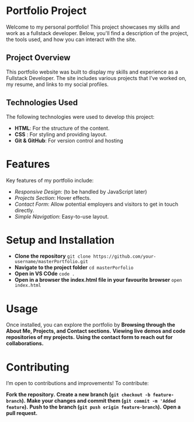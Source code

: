 # Portfolio Project

Welcome to my personal portfolio! This project showcases my skills and work as a fullstack developer. Below, you'll find a description of the project, the tools used, and how you can interact with the site.

## Project Overview
This portfolio website was built to display my skills and experience as a Fullstack Developer. The site includes various projects that I’ve worked on, my resume, and links to my social profiles.

## Technologies Used
The following technologies were used to develop this project:
- **HTML**: For the structure of the content.
- **CSS** : For styling and providing layout.
- **Git & GitHub**: For version control and hosting

# Features
Key features of my portfolio include:
- *Responsive Design*: (to be handled by JavaScript later)
- *Projects Section*: Hover effects.
- *Contact Form*: Allow potential employers and visitors to get in touch directly.
- *Simple Navigation*: Easy-to-use layout. 

# Setup and Installation
-  **Clone the repository**
    `git clone https://github.com/your-username/masterPortfolio.git`
-  **Navigate to the project folder**
    `cd masterPorfolio`
-  **Open in VS COde**
    `code .`
-  **Open in a browser the index.html file in your favourite browser**
    `open index.html`

# Usage
Once installed, you can explore the portfolio by
**Browsing through the About Me, Projects, and Contact sections.**
**Viewing live demos and code repositories of my projects.**
**Using the contact form to reach out for collaborations.**

# Contributing
I’m open to contributions and improvements! To contribute:

**Fork the repository.**
**Create a new branch (`git checkout -b feature-branch`).**
**Make your changes and commit them (`git commit -m 'Added feature`).**
**Push to the branch (`git push origin feature-branch`).**
**Open a pull request.**
